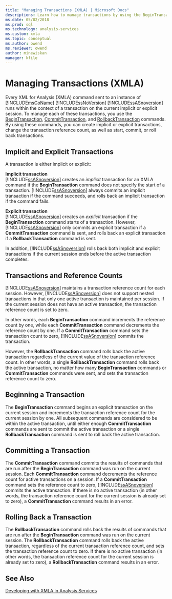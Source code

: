 ```yaml
---
title: "Managing Transactions (XMLA) | Microsoft Docs"
descriptions: Learn how to manage transactions by using the BeginTransaction, CommitTransaction, and RollbackTransaction XMLA commands.
ms.date: 05/02/2018
ms.prod: sql
ms.technology: analysis-services
ms.custom: xmla
ms.topic: conceptual
ms.author: owend
ms.reviewer: owend
author: minewiskan
manager: kfile
---
```

# Managing Transactions (XMLA)
  Every XML for Analysis (XMLA) command sent to an instance of [!INCLUDE[msCoName](../includes/msconame-md.md)] [!INCLUDE[ssNoVersion](../includes/ssnoversion-md.md)] [!INCLUDE[ssASnoversion](../includes/ssasnoversion-md.md)] runs within the context of a transaction on the current implicit or explicit session. To manage each of these transactions, you use the [BeginTransaction](https://docs.microsoft.com/analysis-services/xmla/xml-elements-commands/begintransaction-element-xmla), [CommitTransaction](https://docs.microsoft.com/analysis-services/xmla/xml-elements-commands/committransaction-element-xmla), and [RollbackTransaction](https://docs.microsoft.com/analysis-services/xmla/xml-elements-commands/rollbacktransaction-element-xmla) commands. By using these commands, you can create implicit or explicit transactions, change the transaction reference count, as well as start, commit, or roll back transactions.  
  
## Implicit and Explicit Transactions  
 A transaction is either implicit or explicit:  
  
 **Implicit transaction**  
 [!INCLUDE[ssASnoversion](../includes/ssasnoversion-md.md)] creates an *implicit* transaction for an XMLA command if the **BeginTransaction** command does not specify the start of a transaction. [!INCLUDE[ssASnoversion](../includes/ssasnoversion-md.md)] always commits an implicit transaction if the command succeeds, and rolls back an implicit transaction if the command fails.  
  
 **Explicit transaction**  
 [!INCLUDE[ssASnoversion](../includes/ssasnoversion-md.md)] creates an *explicit* transaction if the **BeginTransaction** command starts of a transaction. However, [!INCLUDE[ssASnoversion](../includes/ssasnoversion-md.md)] only commits an explicit transaction if a **CommitTransaction** command is sent, and rolls back an explicit transaction if a **RollbackTransaction** command is sent.  
  
 In addition, [!INCLUDE[ssASnoversion](../includes/ssasnoversion-md.md)] rolls back both implicit and explicit transactions if the current session ends before the active transaction completes.  
  
## Transactions and Reference Counts  
 [!INCLUDE[ssASnoversion](../includes/ssasnoversion-md.md)] maintains a transaction reference count for each session. However, [!INCLUDE[ssASnoversion](../includes/ssasnoversion-md.md)] does not support nested transactions in that only one active transaction is maintained per session. If the current session does not have an active transaction, the transaction reference count is set to zero.  
  
 In other words, each **BeginTransaction** command increments the reference count by one, while each **CommitTransaction** command decrements the reference count by one. If a **CommitTransaction** command sets the transaction count to zero, [!INCLUDE[ssASnoversion](../includes/ssasnoversion-md.md)] commits the transaction.  
  
 However, the **RollbackTransaction** command rolls back the active transaction regardless of the current value of the transaction reference count. In other words, a single **RollbackTransaction** command rolls back the active transaction, no matter how many **BeginTransaction** commands or **CommitTransaction** commands were sent, and sets the transaction reference count to zero.  
  
## Beginning a Transaction  
 The **BeginTransaction** command begins an explicit transaction on the current session and increments the transaction reference count for the current session by one. All subsequent commands are considered to be within the active transaction, until either enough **CommitTransaction** commands are sent to commit the active transaction or a single **RollbackTransaction** command is sent to roll back the active transaction.  
  
## Committing a Transaction  
 The **CommitTransaction** command commits the results of commands that are run after the **BeginTransaction** command was run on the current session. Each **CommitTransaction** command decrements the reference count for active transactions on a session. If a **CommitTransaction** command sets the reference count to zero, [!INCLUDE[ssASnoversion](../includes/ssasnoversion-md.md)] commits the active transaction. If there is no active transaction (in other words, the transaction reference count for the current session is already set to zero), a **CommitTransaction** command results in an error.  
  
## Rolling Back a Transaction  
 The **RollbackTransaction** command rolls back the results of commands that are run after the **BeginTransaction** command was run on the current session. The **RollbackTransaction** command rolls back the active transaction, regardless of the current transaction reference count, and sets the transaction reference count to zero. If there is no active transaction (in other words, the transaction reference count for the current session is already set to zero), a **RollbackTransaction** command results in an error.  
  
## See Also  
 [Developing with XMLA in Analysis Services](../../analysis-services/multidimensional-models-scripting-language-assl-xmla/developing-with-xmla-in-analysis-services.md)  
  
  
